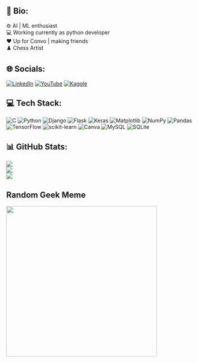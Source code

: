 ## 👔 Bio:
⚙️ AI | ML enthusiast<br>💻 Working currently as python developer<br>❤️ Up for Convo | making friends<br>♟️ Chess Artist


## 🌐 Socials:
[![LinkedIn](https://img.shields.io/badge/LinkedIn-%230077B5.svg?logo=linkedin&logoColor=white)](https://linkedin.com/in/vizeno) [![YouTube](https://img.shields.io/badge/YouTube-%23FF0000.svg?logo=YouTube&logoColor=white)](https://www.youtube.com/channel/UC9lhJNC_J3dNxSwMXkPoguw) 
[![Kaggle](https://img.shields.io/badge/Kaggle-blue)](https://www.kaggle.com/vizeno) 
## 💻 Tech Stack:
![C](https://img.shields.io/badge/c-%2300599C.svg?style=flat-square&logo=c&logoColor=white) ![Python](https://img.shields.io/badge/python-3670A0?style=flat-square&logo=python&logoColor=ffdd54) ![Django](https://img.shields.io/badge/django-%23092E20.svg?style=flat-square&logo=django&logoColor=white) ![Flask](https://img.shields.io/badge/flask-%23000.svg?style=flat-square&logo=flask&logoColor=white) ![Keras](https://img.shields.io/badge/Keras-%23D00000.svg?style=flat-square&logo=Keras&logoColor=white) ![Matplotlib](https://img.shields.io/badge/Matplotlib-%23ffffff.svg?style=flat-square&logo=Matplotlib&logoColor=black) ![NumPy](https://img.shields.io/badge/numpy-%23013243.svg?style=flat-square&logo=numpy&logoColor=white) ![Pandas](https://img.shields.io/badge/pandas-%23150458.svg?style=flat-square&logo=pandas&logoColor=white) ![TensorFlow](https://img.shields.io/badge/TensorFlow-%23FF6F00.svg?style=flat-square&logo=TensorFlow&logoColor=white) ![scikit-learn](https://img.shields.io/badge/scikit--learn-%23F7931E.svg?style=flat-square&logo=scikit-learn&logoColor=white) ![Canva](https://img.shields.io/badge/Canva-%2300C4CC.svg?style=flat-square&logo=Canva&logoColor=white) ![MySQL](https://img.shields.io/badge/mysql-%2300000f.svg?style=flat-square&logo=mysql&logoColor=white) ![SQLite](https://img.shields.io/badge/sqlite-%2307405e.svg?style=flat-square&logo=sqlite&logoColor=white)
## 📊 GitHub Stats:
![](https://github-readme-stats.vercel.app/api?username=ZENODIUM&theme=chartreuse-dark&hide_border=false&include_all_commits=false&count_private=false)<br/>
![](https://github-readme-streak-stats.herokuapp.com/?user=ZENODIUM&theme=chartreuse-dark&hide_border=false)<br/>
![](https://github-readme-stats.vercel.app/api/top-langs/?username=ZENODIUM&theme=chartreuse-dark&hide_border=false&include_all_commits=false&count_private=false&layout=compact)

## Random Geek Meme
<img src='https://randommeme-five.vercel.app/' style="height: 400px;"/>

<!-- Proudly created with GPRM ( https://gprm.itsvg.in ) -->
